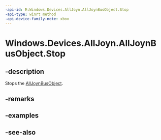 ```yaml
---
-api-id: M:Windows.Devices.AllJoyn.AllJoynBusObject.Stop
-api-type: winrt method
-api-device-family-note: xbox
---
```


<!-- Method syntax
public void Stop()
-->

# Windows.Devices.AllJoyn.AllJoynBusObject.Stop

## -description
Stops the [AllJoynBusObject](alljoynbusobject.md).

## -remarks

## -examples

## -see-also
